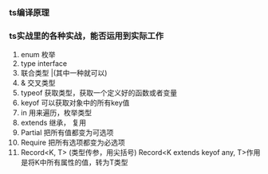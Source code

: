 ### ts编译原理

### ts实战里的各种实战，能否运用到实际工作
1. enum 枚举
2. type interface
3. 联合类型 |(其中一种就可以)
4. & 交叉类型
5. typeof 获取类型，获取一个定义好的函数或者变量
6. keyof 可以获取对象中的所有key值
7. in 用来遍历，枚举类型
8. extends 继承， 复用
9. Partial<T>  把所有值都变为可选项
10. Require<T> 把所有选项都变为必选项
11. Record<K, T> (类型传参，用尖括号)  Record<K extends keyof any, T>作用是将K中所有属性的值，转为T类型